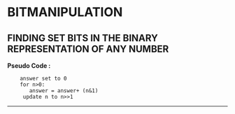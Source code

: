 # BITMANIPULATION
## **FINDING SET BITS IN THE BINARY REPRESENTATION OF ANY NUMBER**
**Pseudo Code :**
<br>
```
    answer set to 0
    for n>0:
       answer = answer+ (n&1)
     update n to n>>1
```


<hr>
